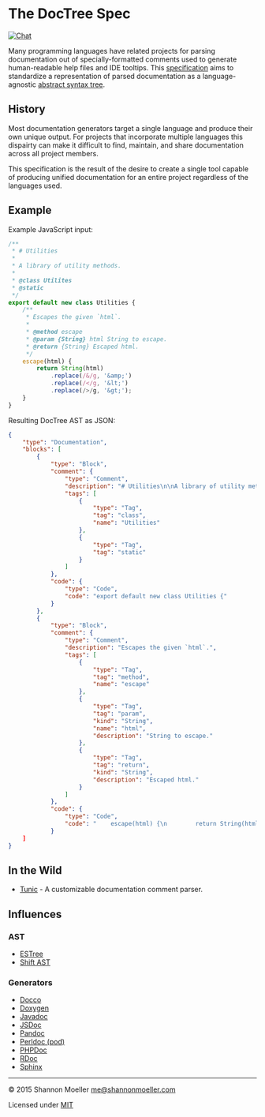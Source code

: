# The DocTree Spec

[![Chat][gitter-img]][gitter-url]

Many programming languages have related projects for parsing documentation out of specially-formatted comments used to generate human-readable help files and IDE tooltips. This [specification][spec] aims to standardize a representation of parsed documentation as a language-agnostic [abstract syntax tree][ast].

[ast]: https://en.wikipedia.org/wiki/Abstract_syntax_tree
[spec]: https://github.com/togajs/doctree/blob/master/spec.idl

## History

Most documentation generators target a single language and produce their own unique output. For projects that incorporate multiple languages this dispairty can make it difficult to find, maintain, and share documentation across all project members.

This specification is the result of the desire to create a single tool capable of producing unified documentation for an entire project regardless of the languages used.

## Example

Example JavaScript input:

```js
/**
 * # Utilities
 *
 * A library of utility methods.
 *
 * @class Utilites
 * @static
 */
export default new class Utilities {
    /**
     * Escapes the given `html`.
     *
     * @method escape
     * @param {String} html String to escape.
     * @return {String} Escaped html.
     */
    escape(html) {
        return String(html)
            .replace(/&/g, '&amp;')
            .replace(/</g, '&lt;')
            .replace(/>/g, '&gt;');
    }
}
```

Resulting DocTree AST as JSON:

```json
{
    "type": "Documentation",
    "blocks": [
        {
            "type": "Block",
            "comment": {
                "type": "Comment",
                "description": "# Utilities\n\nA library of utility methods.",
                "tags": [
                    {
                        "type": "Tag",
                        "tag": "class",
                        "name": "Utilities"
                    },
                    {
                        "type": "Tag",
                        "tag": "static"
                    }
                ]
            },
            "code": {
                "type": "Code",
                "code": "export default new class Utilities {"
            }
        },
        {
            "type": "Block",
            "comment": {
                "type": "Comment",
                "description": "Escapes the given `html`.",
                "tags": [
                    {
                        "type": "Tag",
                        "tag": "method",
                        "name": "escape"
                    },
                    {
                        "type": "Tag",
                        "tag": "param",
                        "kind": "String",
                        "name": "html",
                        "description": "String to escape."
                    },
                    {
                        "type": "Tag",
                        "tag": "return",
                        "kind": "String",
                        "description": "Escaped html."
                    }
                ]
            },
            "code": {
                "type": "Code",
                "code": "    escape(html) {\n        return String(html)\n            .replace(/&/g, '&amp;')\n            .replace(/</g, '&lt;')\n            .replace(/>/g, '&gt;');\n    }\n}"
            }
    ]
}
```

## In the Wild

- [Tunic](https://github.com/togajs/tunic) - A customizable documentation comment parser.

## Influences

### AST

- [ESTree](https://github.com/estree/estree)
- [Shift AST](https://github.com/shapesecurity/shift-spec)

### Generators

- [Docco](https://github.com/jashkenas/docco)
- [Doxygen](https://en.wikipedia.org/wiki/Doxygen)
- [Javadoc](https://en.wikipedia.org/wiki/Javadoc)
- [JSDoc](https://en.wikipedia.org/wiki/JSDoc)
- [Pandoc](https://en.wikipedia.org/wiki/Pandoc)
- [Perldoc (pod)](https://en.wikipedia.org/wiki/Perldoc)
- [PHPDoc](https://en.wikipedia.org/wiki/PHPDoc)
- [RDoc](https://en.wikipedia.org/wiki/RDoc)
- [Sphinx](https://en.wikipedia.org/wiki/Sphinx_%28documentation_generator%29)

----

© 2015 Shannon Moeller <me@shannonmoeller.com>

Licensed under [MIT](http://shannonmoeller.com/mit.txt)

[gitter-img]: http://img.shields.io/badge/gitter-join_chat-1dce73.svg?style=flat-square
[gitter-url]: https://gitter.im/togajs/doctree
